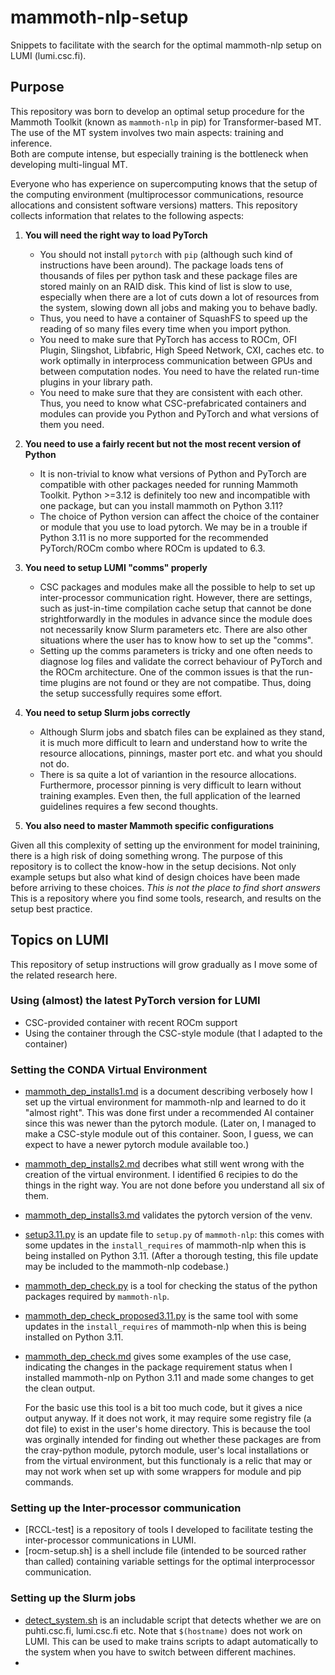 # mammoth-nlp-setup
Snippets to facilitate with the search for the optimal mammoth-nlp setup on LUMI (lumi.csc.fi).  

## Purpose
This repository was born to develop an optimal setup procedure for the Mammoth Toolkit (known as `mammoth-nlp` in pip) for Transformer-based MT.
The use of the MT system involves two main aspects: training and inference.   
Both are compute intense, but especially training is the bottleneck when developing multi-lingual MT.

Everyone who has experience on supercomputing knows that the setup of the computing environment (multiprocessor communications, resource allocations and consistent software versions) matters.
This repository collects information that relates to the following aspects:

1. **You will need the right way to load PyTorch**
   - You should not install `pytorch` with `pip` (although such kind of instructions have been around). The package loads tens of thousands of files per python task and these package files are stored mainly on an RAID disk.  This kind of list is slow to use, especially when there are a lot of cuts down a lot of resources from the system, slowing down all jobs and making you to behave badly.
   - Thus, you need to have a container of SquashFS to speed up the reading of so many files every time when you import python. 
   - You need to make sure that PyTorch has access to ROCm, OFI Plugin, Slingshot, Libfabric, High Speed Network, CXI, caches etc. to work optimally in interprocess communication between GPUs and between computation nodes.   You need to have the related run-time plugins in your library path.
   - You need to make sure that they are consistent with each other.  Thus, you need to know what CSC-prefabricated containers and modules can provide you Python and PyTorch and what versions of them you need.
  
2. **You need to use a fairly recent but not the most recent version of Python**
   - It is non-trivial to know what versions of Python and PyTorch are compatible with other packages needed for running Mammoth Toolkit.  Python >=3.12 is definitely too new and incompatible with one package, but can you install mammoth on Python 3.11?
   - The choice of Python version can affect the choice of the container or module that you use to load pytorch.  We may be in a trouble if Python 3.11 is no more supported for the recommended PyTorch/ROCm combo where ROCm is updated to 6.3.  

3. **You need to setup LUMI "comms" properly**
   - CSC packages and modules make all the possible to help to set up inter-processor communication right.  However, there are settings, such as just-in-time compilation cache setup that cannot be done strightforwardly in the modules in advance since the module does not necessarily know Slurm parameters etc.  There are also other situations where the user has to know how to set up the "comms".
   - Setting up the comms parameters is tricky and one often needs to diagnose log files and validate the correct behaviour of PyTorch and the ROCm architecture.  One of the common issues is that the run-time plugins are not found or they are not compatibe. Thus, doing the setup successfully requires some effort.
  
4. **You need to setup Slurm jobs correctly**
   - Although Slurm jobs and sbatch files can be explained as they stand, it is much more difficult to learn and understand how to write the resource allocations, pinnings, master port etc.  and what you should not do.
   - There is sa quite a lot of variantion in the resource allocations.  Furthermore, processor pinning is very difficult to learn without training examples.  Even then, the full application of the learned guidelines requires a few second thoughts.

5. **You also need to master Mammoth specific configurations**

Given all this complexity of setting up the environment for model trainining, there is a high risk of doing something wrong.   The purpose of this repository is to collect the know-how in the setup decisions.  Not only example setups but also what kind of design choices have been made before arriving to these choices.  *This is not the place to find short answers*  This is a repository where you find some tools, research, and results on the setup best practice.

## Topics on LUMI 

This repository of setup instructions will grow gradually as I move some of the related research here.

### Using (almost) the latest PyTorch version for LUMI
- CSC-provided container with recent ROCm support
- Using the container through the CSC-style module (that I adapted to the container)

### Setting the CONDA Virtual Environment
- [mammoth_dep_installs1.md](mammoth_dep_installs1.md) is a document describing verbosely how I set up the virtual environment for mammoth-nlp and learned to do it "almost right". This was done first under a recommended AI container since this was newer than the pytorch module.  (Later on, I managed to make a CSC-style module out of this container.  Soon, I guess, we can expect to have a newer pytorch module available too.)
- [mammoth_dep_installs2.md](mammoth_dep_installs2.md) decribes what still went wrong with the creation of the virtual environment.  I identified 6 recipies to do the things in the right way.  You are not done before you understand all six of them.
- [mammoth_dep_installs3.md](mammoth_dep_installs3.md) validates the pytorch version of the venv.
- [setup3.11.py](setup3.11.py) is an update file to `setup.py` of `mammoth-nlp`: this comes with some updates in the `install_requires` of mammoth-nlp when this is being installed on Python 3.11. (After a thorough testing, this file update may be included to the mammoth-nlp codebase.)
- [mammoth_dep_check.py](mammoth_dep_check.py) is a tool for checking the status of the python packages required by `mammoth-nlp`.  
- [mammoth_dep_check_proposed3.11.py](mammoth_dep_check_proposed3.11.py) is the same tool with some updates in the `install_requires` of mammoth-nlp when this is being installed on Python 3.11.
- [mammoth_dep_check.md](mammoth_dep_check.md) gives some examples of the use case, indicating the changes in the package requirement status when I installed mammoth-nlp on Python 3.11 and made some changes to get the clean output.

  For the basic use this tool is a bit too much code, but it gives a nice output anyway.  If it does not work, it may require some registry file (a dot file) to exist in the user's home directory.  This is because the tool was orginally intended for finding out whether these packages are from the cray-python module, pytorch module, user's local installations or from the virtual environment, but this functionaly is a relic that may or may not work when set up with some wrappers for module and pip commands.   
                                                                                                                                                                                            
### Setting up the Inter-processor communication
- [RCCL-test] is a repository of tools I developed to facilitate testing the inter-processor communications in LUMI.
- [rocm-setup.sh] is a shell include file (intended to be sourced rather than called) containing variable settings for the optimal interprocessor communication.

### Setting up the Slurm jobs

- [detect_system.sh](detect_system.sh) is an includable script that detects whether we are on puhti.csc.fi, lumi.csc.fi etc.  Note that `$(hostname)` does not work on LUMI.  This can be used to make trains scripts to adapt automatically to the system when you have to switch between different machines.
- 

